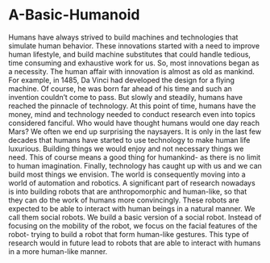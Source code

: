 # A-Basic-Humanoid
Humans have always strived to build machines and technologies that simulate human behavior. These innovations started with a need to improve human lifestyle, and build machine substitutes that could handle tedious, time consuming and exhaustive work for us. So, most innovations began as a necessity.
The human affair with innovation is almost as old as mankind. For example, in 1485, Da Vinci had developed the design for a flying machine. Of course, he was born far ahead of his time and such an invention couldn’t come to pass. But slowly and steadily, humans have reached the pinnacle of technology. At this point of time, humans have the money, mind and technology needed to conduct research even into topics considered fanciful. Who would have thought humans would one day reach Mars? We often we end up surprising the naysayers.
It is only in the last few decades that humans have started to use technology to make human life luxurious. Building things we would enjoy and not necessary things we need. This of course means a good thing for humankind- as there is no limit to human imagination. Finally, technology has caught up with us and we can build most things we envision.
The world is consequently moving into a world of automation and robotics. A significant part of research nowadays is into building robots that are anthropomorphic and human-like, so that they can do the work of humans more convincingly. These robots are expected to be able to interact with human beings in a natural manner. We call them social robots.
We build a basic version of a social robot. Instead of focusing on the mobility of the robot, we focus on the facial features of the robot- trying to build a robot that form human-like gestures. This type of research would in future lead to robots that are able to interact with humans in a more human-like manner.
